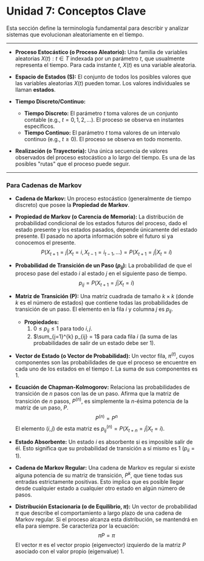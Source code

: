 # Unidad 7: Conceptos Clave

Esta sección define la terminología fundamental para describir y analizar sistemas que evolucionan aleatoriamente en el tiempo.

---

*   **Proceso Estocástico (o Proceso Aleatorio):** Una familia de variables aleatorias ${X(t) : t \in T}$ indexada por un parámetro $t$, que usualmente representa el tiempo. Para cada instante $t$, $X(t)$ es una variable aleatoria.

*   **Espacio de Estados (S):** El conjunto de todos los posibles valores que las variables aleatorias $X(t)$ pueden tomar. Los valores individuales se llaman **estados**.

*   **Tiempo Discreto/Continuo:**
    *   **Tiempo Discreto:** El parámetro $t$ toma valores de un conjunto contable (e.g., $t = 0, 1, 2, ...$). El proceso se observa en instantes específicos.
    *   **Tiempo Continuo:** El parámetro $t$ toma valores de un intervalo continuo (e.g., $t \ge 0$). El proceso se observa en todo momento.

*   **Realización (o Trayectoria):** Una única secuencia de valores observados del proceso estocástico a lo largo del tiempo. Es una de las posibles "rutas" que el proceso puede seguir.

--- 

### Para Cadenas de Markov

*   **Cadena de Markov:** Un proceso estocástico (generalmente de tiempo discreto) que posee la **Propiedad de Markov**.

*   **Propiedad de Markov (o Carencia de Memoria):** La distribución de probabilidad condicional de los estados futuros del proceso, dado el estado presente y los estados pasados, depende únicamente del estado presente. El pasado no aporta información sobre el futuro si ya conocemos el presente.
    $$ P(X_{t+1} = j | X_t = i, X_{t-1}=i_{t-1}, ...) = P(X_{t+1} = j | X_t = i) $$

*   **Probabilidad de Transición de un Paso ($p_{ij}$):** La probabilidad de que el proceso pase del estado $i$ al estado $j$ en el siguiente paso de tiempo.
    $$ p_{ij} = P(X_{t+1} = j | X_t = i) $$

*   **Matriz de Transición (P):** Una matriz cuadrada de tamaño $k \times k$ (donde $k$ es el número de estados) que contiene todas las probabilidades de transición de un paso. El elemento en la fila $i$ y columna $j$ es $p_{ij}$.
    *   **Propiedades:**
        1.  $0 \le p_{ij} \le 1$ para todo $i, j$.
        2.  $\sum_{j=1}^{k} p_{ij} = 1$ para cada fila $i$ (la suma de las probabilidades de salir de un estado debe ser 1).

*   **Vector de Estado (o Vector de Probabilidad):** Un vector fila, $\pi^{(t)}$, cuyos componentes son las probabilidades de que el proceso se encuentre en cada uno de los estados en el tiempo $t$. La suma de sus componentes es 1.

*   **Ecuación de Chapman-Kolmogorov:** Relaciona las probabilidades de transición de $n$ pasos con las de un paso. Afirma que la matriz de transición de $n$ pasos, $P^{(n)}$, es simplemente la $n$-ésima potencia de la matriz de un paso, $P$. 
    $$ P^{(n)} = P^n $$
    El elemento $(i,j)$ de esta matriz es $p_{ij}^{(n)} = P(X_{t+n}=j | X_t=i)$.

*   **Estado Absorbente:** Un estado $i$ es absorbente si es imposible salir de él. Esto significa que su probabilidad de transición a sí mismo es 1 ($p_{ii} = 1$).

*   **Cadena de Markov Regular:** Una cadena de Markov es regular si existe alguna potencia de su matriz de transición, $P^k$, que tiene todas sus entradas estrictamente positivas. Esto implica que es posible llegar desde cualquier estado a cualquier otro estado en algún número de pasos.

*   **Distribución Estacionaria (o de Equilibrio, $\pi$):** Un vector de probabilidad $\pi$ que describe el comportamiento a largo plazo de una cadena de Markov regular. Si el proceso alcanza esta distribución, se mantendrá en ella para siempre. Se caracteriza por la ecuación:
    $$ \pi P = \pi $$
    El vector $\pi$ es el vector propio (eigenvector) izquierdo de la matriz $P$ asociado con el valor propio (eigenvalue) 1.
